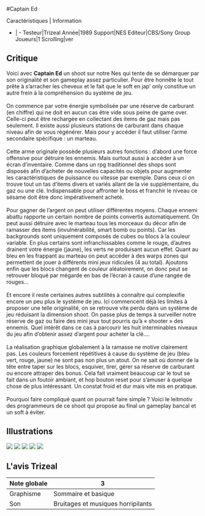 #Captain Ed

Caractéristiques | Information
- | -
Testeur|Trizeal
Année|1989
Support|NES
Editeur|CBS/Sony Group
Joueurs|1
Scrolling|ver

## Critique
Voici avec <b>Captain Ed</b> un shoot sur notre Nes qui tente de se démarquer par son originalité et son gameplay assez particulier. Pour être honnête le tout prête à s’arracher les cheveux et le fait que le soft en jap’ only constitue un autre frein à la compréhension du système de jeu.<br/><br/>On commence par votre énergie symbolisée par une réserve de carburant (en chiffre) qui ne doit en aucun cas être vide sous peine de game over. Celle-ci peut être rechargée en collectant des items de gaz mais pas seulement. Il existe aussi plusieurs stations de carburant dans chaque niveau afin de vous régénérer. Mais pour y accéder il faut utiliser l’arme secondaire spécifique : un marteau.<br/><br/>Cette arme originale possède plusieurs autres fonctions : d’abord une force offensive pour détruire les ennemis. Mais surtout aussi à accéder à un écran d’inventaire. Comme dans un rpg traditionnel des shops sont disposés afin d’acheter de nouvelles capacités ou objets pour augmenter les caractéristiques de puissance ou vitesse par exemple. Dans ceux ci on trouve tout un tas d’items divers et variés allant de la vie supplémentaire, du gaz ou une clé. Indispensable pour affronter le boss et franchir le niveau ce sésame doit être donc impérativement acheté.<br/><br/>Pour gagner de l’argent on peut utiliser différentes moyens. Chaque ennemi abattu rapporte un certain nombre de points convertis automatiquement. On peut aussi détruire avec le marteau tous les morceaux du décor afin de ramasser des items (invulnérabilité, smart bomb ou points). Car les backgrounds sont uniquement composés de cubes ou blocs à la couleur variable. En plus certains sont infranchissables comme le rouge, d’autres drainent votre énergie (jaune), les verts ne produisant aucun effet. Quant au bleu en les frappant au marteau on peut accéder à des warps zones qui permettent de jouer à différents mini jeux ridicules (4 au total). Ajoutons enfin que les blocs changent de couleur aléatoirement, on donc peut se retrouver bloqué par mégarde en bas de l’écran à cause d’une rangée de rouges…<br/><br/>Et encore il reste certaines autres subtilités à connaître qui complexifie encore un peu plus le système de jeu. Ici commencent déjà les limites à proposer une telle originalité, on se retrouve vite perdu dans un système de jeu réduisant la dimension shoot. On passe plus de temps à surveiller notre réserve de gaz ou faire des mini jeux tout pourris qu’à « shooter » des ennemis. Quel intérêt dans ce cas à parcourir les huit interminables niveaux du jeu afin d’obtenir assez d’argent pour acheter la clé….<br/><br/>La réalisation graphique globalement à la ramasse ne motive clairement pas. Les couleurs forcement répétitives à cause du système de jeu (bleu vert, rouge, jaune) ne sont pas non plus un atout. On ne sait où donner de la tête entre taper sur les blocs, esquiver, tirer, gérer sa réserve de carburant ou encore attraper des bonus. Cela fait vraiment beaucoup car le tout se fait dans un foutoir ambiant, et hop bouton reset pour s’amuser à quelque chose de plus intéressant. Un constat froid et dur mais vite mis en pratique.<br/><br/>Pourquoi faire compliqué quant on pourrait faire simple ? Voici le leitmotiv des programmeurs de ce shoot qui propose au final un gameplay bancal et un soft à éviter.<br/>

## Illustrations
![](http://www.shmup.com/images/thumbs/img_fiche_1_1430.png)
![](http://www.shmup.com/images/thumbs/img_fiche_2_1430.png)
![](http://www.shmup.com/images/thumbs/img_fiche_3_1430.png)
![](http://www.shmup.com/images/thumbs/img_fiche_4_1430.png)
![](http://www.shmup.com/images/thumbs/)

## L'avis Trizeal
Note globale|3
-|-
Graphisme|Sommaire et basique
Son|Bruitages et musiques horripilants
